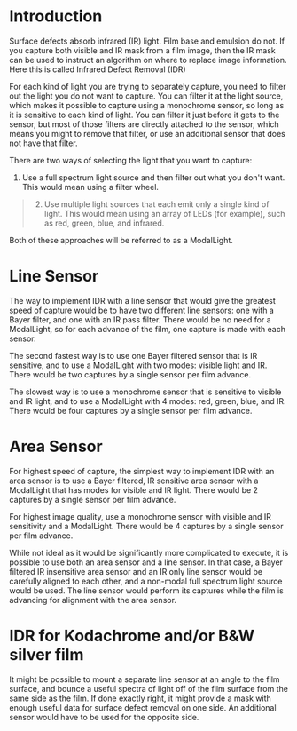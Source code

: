 # Introduction #

Surface defects absorb infrared (IR) light. Film base and emulsion do not. If you capture both visible and IR mask from a film image, then the IR mask can be used to instruct an algorithm on where to replace image information. Here this is called Infrared Defect Removal (IDR)

For each kind of light you are trying to separately capture, you need to filter out the light you do not want to capture. You can filter it at the light source, which makes it possible to capture using a monochrome sensor, so long as it is sensitive to each kind of light. You can filter it just before it gets to the sensor, but most of those filters are directly attached to the sensor, which means you might to remove that filter, or use an additional sensor that does not have that filter.

There are two ways of selecting the light that you want to capture:

  1. Use a full spectrum light source and then filter out what you don't want. This would mean using a filter wheel.

> 2) Use multiple light sources that each emit only a single kind of light. This would mean using an array of LEDs (for example), such as red, green, blue, and infrared.

Both of these approaches will be referred to as a ModalLight.

# Line Sensor #

The way to implement IDR with a line sensor that would give the greatest speed of capture would be to have two different line sensors: one with a Bayer filter, and one with an IR pass filter. There would be no need for a ModalLight, so for each advance of the film, one capture is made with each sensor.

The second fastest way is to use one Bayer filtered sensor that is IR sensitive, and to use a ModalLight with two modes: visible light and IR. There would be two captures by a single sensor per film advance.

The slowest way is to use a monochrome sensor that is sensitive to visible and IR light, and to use a ModalLight with 4 modes: red, green, blue, and IR. There would be four captures by a single sensor per film advance.

# Area Sensor #

For highest speed of capture, the simplest way to implement IDR with an area sensor is to use a Bayer filtered, IR sensitive area sensor with a ModalLight that has modes for visible and IR light. There would be 2 captures by a single sensor per film advance.

For highest image quality, use a monochrome sensor with visible and IR sensitivity and a ModalLight. There would be 4 captures by a single sensor per film advance.

While not ideal as it would be significantly more complicated to execute, it is possible to use both an area sensor and a line sensor. In that case, a Bayer filtered IR insensitive area sensor and an IR only line sensor would be carefully aligned to each other, and a non-modal full spectrum light source would be used. The line sensor would perform its captures while the film is advancing for alignment with the area sensor.

# IDR for Kodachrome and/or B&W silver film #

It might be possible to mount a separate line sensor at an angle to the film surface, and bounce a useful spectra of light off of the film surface from the same side as the film. If done exactly right, it might provide a mask with enough useful data for surface defect removal on one side. An additional sensor would have to be used for the opposite side.